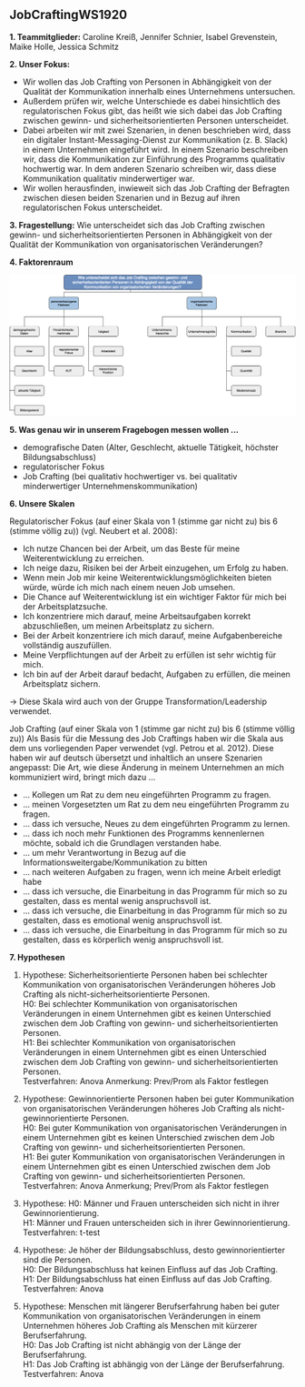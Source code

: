 
## JobCraftingWS1920


**1. Teammitglieder:** Caroline Kreiß, Jennifer Schnier, Isabel Grevenstein, Maike Holle, Jessica Schmitz

**2. Unser Fokus:** 

* Wir wollen das Job Crafting von Personen in Abhängigkeit von der Qualität der Kommunikation innerhalb eines Unternehmens untersuchen.
* Außerdem prüfen wir, welche Unterschiede es dabei hinsichtlich des regulatorischen Fokus gibt, das heißt wie sich dabei das Job Crafting zwischen gewinn- und sicherheitsorientierten Personen unterscheidet.
* Dabei arbeiten wir mit zwei Szenarien, in denen beschrieben wird, dass ein digitaler Instant-Messaging-Dienst zur Kommunikation (z. B. Slack) in einem Unternehmen eingeführt wird. In einem Szenario beschreiben wir, dass die Kommunikation zur Einführung des Programms qualitativ hochwertig war. In dem anderen Szenario schreiben wir, dass diese Kommunikation qualitativ minderwertiger war. 
* Wir wollen herausfinden, inwieweit sich das Job Crafting der Befragten zwischen diesen beiden Szenarien und in Bezug auf ihren regulatorischen Fokus unterscheidet.

**3. Fragestellung:** Wie unterscheidet sich das Job Crafting zwischen gewinn- und sicherheitsorientierten Personen in Abhängigkeit von der Qualität der Kommunikation von organisatorischen Veränderungen?

**4. Faktorenraum**

![Faktorenraum](https://raw.githubusercontent.com/JessicaS2512/JobCraftingWS1920/master/images/Faktorenraum%20Job%20Crafting.png)

**5. Was genau wir in unserem Fragebogen messen wollen ...**

* demografische Daten (Alter, Geschlecht, aktuelle Tätigkeit, höchster Bildungsabschluss)
* regulatorischer Fokus
* Job Crafting (bei qualitativ hochwertiger vs. bei qualitativ minderwertiger Unternehmenskommunikation)

**6. Unsere Skalen**

Regulatorischer Fokus (auf einer Skala von 1 (stimme gar nicht zu) bis 6 (stimme völlig zu)) (vgl. Neubert et al. 2008):

* Ich nutze Chancen bei der Arbeit, um das Beste für meine Weiterentwicklung zu erreichen.
* Ich neige dazu, Risiken bei der Arbeit einzugehen, um Erfolg zu haben.
* Wenn mein Job mir keine Weiterentwicklungsmöglichkeiten bieten würde, würde ich mich nach einem neuen Job umsehen.
* Die Chance auf Weiterentwicklung ist ein wichtiger Faktor für mich bei der Arbeitsplatzsuche.
* Ich konzentriere mich darauf, meine Arbeitsaufgaben korrekt abzuschließen, um meinen Arbeitsplatz zu sichern.
* Bei der Arbeit konzentriere ich mich darauf, meine Aufgabenbereiche vollständig auszufüllen.
* Meine Verpflichtungen auf der Arbeit zu erfüllen ist sehr wichtig für mich.
* Ich bin auf der Arbeit darauf bedacht, Aufgaben zu erfüllen, die meinen Arbeitsplatz sichern.

-> Diese Skala wird auch von der Gruppe Transformation/Leadership verwendet.

Job Crafting (auf einer Skala von 1 (stimme gar nicht zu) bis 6 (stimme völlig zu)) 
Als Basis für die Messung des Job Craftings haben wir die Skala aus dem uns vorliegenden Paper verwendet (vgl. Petrou et al. 2012). Diese haben wir auf deutsch übersetzt und inhaltlich an unsere Szenarien angepasst:
Die Art, wie diese Änderung in meinem Unternehmen an mich kommuniziert wird, bringt mich dazu ...

* ... Kollegen um Rat zu dem neu eingeführten Programm zu fragen.
* ... meinen Vorgesetzten um Rat zu dem neu eingeführten Programm zu fragen.
* ... dass ich versuche, Neues zu dem eingeführten Programm zu lernen.
* ... dass ich noch mehr Funktionen des Programms kennenlernen möchte, sobald ich die Grundlagen verstanden habe.
* ... um mehr Verantwortung in Bezug auf die Informationsweitergabe/Kommunikation zu bitten
* ... nach weiteren Aufgaben zu fragen, wenn ich meine Arbeit erledigt habe
* ... dass ich versuche, die Einarbeitung in das Programm für mich so zu gestalten, dass es mental wenig anspruchsvoll ist.
* ... dass ich versuche, die Einarbeitung in das Programm für mich so zu gestalten, dass es emotional wenig anspruchsvoll ist.
* ... dass ich versuche, die Einarbeitung in das Programm für mich so zu gestalten, dass es körperlich wenig anspruchsvoll ist.

**7. Hypothesen**

1. Hypothese: Sicherheitsorientierte Personen haben bei schlechter Kommunikation von organisatorischen Veränderungen höheres Job Crafting als nicht-sicherheitsorientierte Personen.  
H0: Bei schlechter Kommunikation von organisatorischen Veränderungen in einem Unternehmen gibt es keinen Unterschied zwischen dem Job Crafting von gewinn- und sicherheitsorientierten Personen.  
H1: Bei schlechter Kommunikation von organisatorischen Veränderungen in einem Unternehmen gibt es einen Unterschied zwischen dem Job Crafting von gewinn- und sicherheitsorientierten Personen.  
Testverfahren: Anova 
Anmerkung: Prev/Prom als Faktor festlegen

2. Hypothese: Gewinnorientierte Personen haben bei guter Kommunikation von organisatorischen Veränderungen höheres Job Crafting als nicht-gewinnorientierte Personen.   
H0: Bei guter Kommunikation von organisatorischen Veränderungen in einem Unternehmen gibt es keinen Unterschied zwischen dem Job Crafting von gewinn- und sicherheitsorientierten Personen.  
H1: Bei guter Kommunikation von organisatorischen Veränderungen in einem Unternehmen gibt es einen Unterschied zwischen dem Job Crafting von gewinn- und sicherheitsorientierten Personen.  
Testverfahren: Anova 
Anmerkung; Prev/Prom als Faktor festlegen

3. Hypothese: 
H0: Männer und Frauen unterscheiden sich nicht in ihrer Gewinnorientierung.  
H1: Männer und Frauen unterscheiden sich in ihrer Gewinnorientierung.  
Testverfahren: t-test  

4. Hypothese: Je höher der Bildungsabschluss, desto gewinnorientierter sind die Personen.  
H0: Der Bildungsabschluss hat keinen Einfluss auf das Job Crafting.  
H1: Der Bildungsabschluss hat einen Einfluss auf das Job Crafting.  
Testverfahren: Anova  

5. Hypothese: Menschen mit längerer Berufserfahrung haben bei guter Kommunikation von organisatorischen Veränderungen in einem Unternehmen höheres Job Crafting als Menschen mit kürzerer Berufserfahrung.  
H0: Das Job Crafting ist nicht abhängig von der Länge der Berufserfahrung.  
H1: Das Job Crafting ist abhängig von der Länge der Berufserfahrung.   
Testverfahren: Anova  